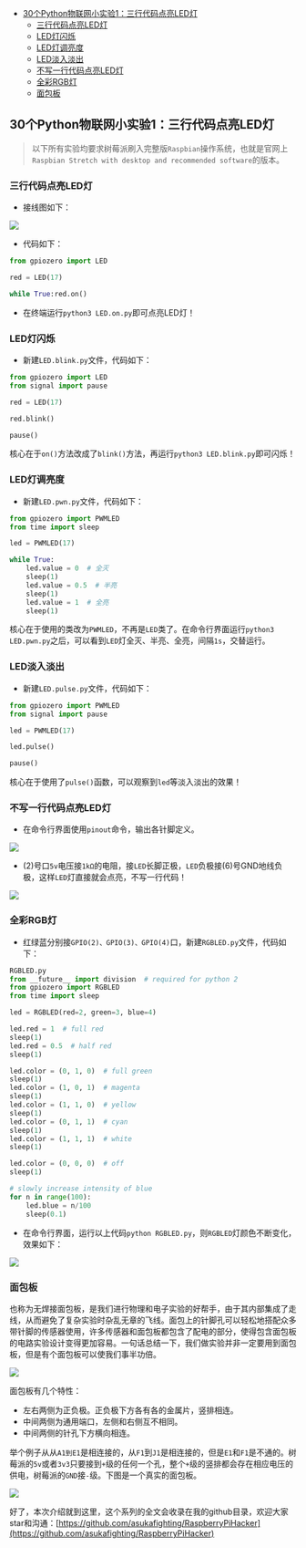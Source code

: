 * [30个Python物联网小实验1：三行代码点亮LED灯](#30个python物联网小实验1三行代码点亮led灯)
	* [三行代码点亮LED灯](#三行代码点亮led灯)
	* [LED灯闪烁](#led灯闪烁)
	* [LED灯调亮度](#led灯调亮度)
	* [LED淡入淡出](#led淡入淡出)
	* [不写一行代码点亮LED灯](#不写一行代码点亮led灯)
	* [全彩RGB灯](#全彩rgb灯)
	* [面包板](#面包板)

## 30个Python物联网小实验1：三行代码点亮LED灯

>以下所有实验均要求树莓派刷入完整版`Raspbian`操作系统，也就是官网上`Raspbian Stretch with desktop and recommended software`的版本。

### 三行代码点亮LED灯

- 接线图如下：

![](pic/0106.svg)

- 代码如下：

```py
from gpiozero import LED

red = LED(17)

while True:red.on()
```

- 在终端运行`python3 LED.on.py`即可点亮LED灯！


### LED灯闪烁

- 新建`LED.blink.py`文件，代码如下：

```py
from gpiozero import LED
from signal import pause

red = LED(17)

red.blink()

pause()
```

核心在于`on()`方法改成了`blink()`方法，再运行`python3 LED.blink.py`即可闪烁！

### LED灯调亮度

- 新建`LED.pwn.py`文件，代码如下：

```py
from gpiozero import PWMLED
from time import sleep

led = PWMLED(17)

while True:
    led.value = 0  # 全灭
    sleep(1)
    led.value = 0.5  # 半亮
    sleep(1)
    led.value = 1  # 全亮
    sleep(1)
```

核心在于使用的类改为`PWMLED`，不再是`LED`类了。在命令行界面运行`python3 LED.pwn.py`之后，可以看到`LED`灯全灭、半亮、全亮，间隔`1s`，交替运行。

### LED淡入淡出

- 新建`LED.pulse.py`文件，代码如下：

```py
from gpiozero import PWMLED
from signal import pause

led = PWMLED(17)

led.pulse()

pause()
```

核心在于使用了`pulse()`函数，可以观察到`led`等淡入淡出的效果！

### 不写一行代码点亮LED灯

- 在命令行界面使用`pinout`命令，输出各针脚定义。

![](pic/0101.JPG)

- (2)号口`5v`电压接`1kΩ`的电阻，接`LED`长脚正极，`LED`负极接(6)号GND地线负极，这样`LED`灯直接就会点亮，不写一行代码！

![](pic/0102.JPG)


### 全彩RGB灯

- 红绿蓝分别接`GPIO(2)、GPIO(3)、GPIO(4)`口，新建`RGBLED.py`文件，代码如下：

```py
RGBLED.py 
from __future__ import division  # required for python 2
from gpiozero import RGBLED
from time import sleep

led = RGBLED(red=2, green=3, blue=4)

led.red = 1  # full red
sleep(1)
led.red = 0.5  # half red
sleep(1)

led.color = (0, 1, 0)  # full green
sleep(1)
led.color = (1, 0, 1)  # magenta
sleep(1)
led.color = (1, 1, 0)  # yellow
sleep(1)
led.color = (0, 1, 1)  # cyan
sleep(1)
led.color = (1, 1, 1)  # white
sleep(1)

led.color = (0, 0, 0)  # off
sleep(1)

# slowly increase intensity of blue
for n in range(100):
    led.blue = n/100
    sleep(0.1)

```

- 在命令行界面，运行以上代码`python RGBLED.py`，则`RGBLED`灯颜色不断变化，效果如下：

![](pic/0105.gif)


### 面包板

也称为无焊接面包板，是我们进行物理和电子实验的好帮手，由于其内部集成了走线，从而避免了复杂实验时杂乱无章的飞线。面包上的针脚孔可以轻松地搭配众多带针脚的传感器使用，许多传感器和面包板都包含了配电的部分，使得包含面包板的电路实验设计变得更加容易。一句话总结一下，我们做实验并非一定要用到面包板，但是有个面包板可以使我们事半功倍。

![](pic/0104.png)

面包板有几个特性：
- 左右两侧为正负极。正负极下方各有各的金属片，竖排相连。
- 中间两侧为通用端口，左侧和右侧互不相同。
- 中间两侧的针孔下方横向相连。

举个例子从从`A1到E1`是相连接的，从`F1`到`J1`是相连接的，但是`E1`和`F1`是不通的。树莓派的`5v`或者`3v3`只要接到`+`级的任何一个孔，整个`+`级的竖排都会存在相应电压的供电，树莓派的`GND`接`-`级。下图是一个真实的面包板。

![](pic/0103.JPG)

好了，本次介绍就到这里，这个系列的全文会收录在我的github目录，欢迎大家star和沟通：[https://github.com/asukafighting/RaspberryPiHacker](https://github.com/asukafighting/RaspberryPiHacker)